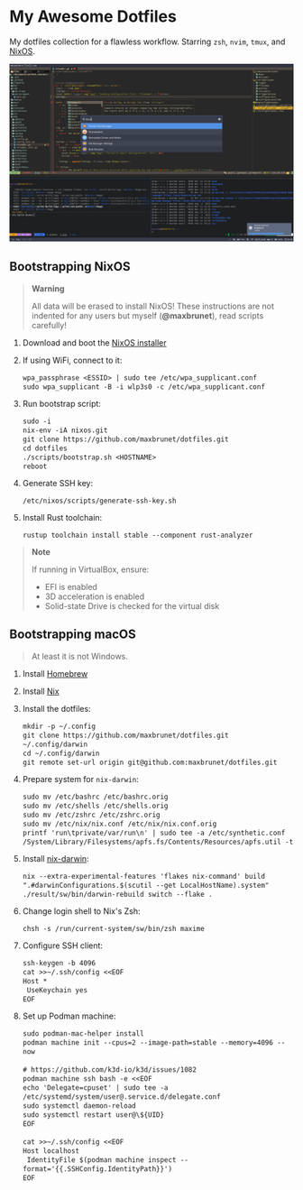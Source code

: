 # My Awesome Dotfiles

My dotfiles collection for a flawless workflow. Starring `zsh`, `nvim`, `tmux`, and [NixOS](https://nixos.org).

![Screenshot](screenshot.png)

## Bootstrapping NixOS

> **Warning**
>
> All data will be erased to install NixOS! These instructions are not indented for any users but myself (**@maxbrunet**), read scripts carefully!

1. Download and boot the [NixOS installer](https://nixos.org/download.html#nixos-iso)
2. If using WiFi, connect to it:

    ```shell
    wpa_passphrase <ESSID> | sudo tee /etc/wpa_supplicant.conf
    sudo wpa_supplicant -B -i wlp3s0 -c /etc/wpa_supplicant.conf
    ```

3. Run bootstrap script:

    ```shell
    sudo -i
    nix-env -iA nixos.git
    git clone https://github.com/maxbrunet/dotfiles.git
    cd dotfiles
    ./scripts/bootstrap.sh <HOSTNAME>
    reboot
    ```

4. Generate SSH key:

    ```shell
    /etc/nixos/scripts/generate-ssh-key.sh
    ```

5. Install Rust toolchain:

    ```shell
    rustup toolchain install stable --component rust-analyzer
    ```

> **Note**
>
> If running in VirtualBox, ensure:
>
> * EFI is enabled
> * 3D acceleration is enabled
> * Solid-state Drive is checked for the virtual disk

## Bootstrapping macOS

> At least it is not Windows.

1. Install [Homebrew](https://brew.sh)
2. Install [Nix](https://nixos.org/download.html#nix-install-macos)
3. Install the dotfiles:

   ```shell
   mkdir -p ~/.config
   git clone https://github.com/maxbrunet/dotfiles.git ~/.config/darwin
   cd ~/.config/darwin
   git remote set-url origin git@github.com:maxbrunet/dotfiles.git
   ```

4. Prepare system for `nix-darwin`:

   ```shell
   sudo mv /etc/bashrc /etc/bashrc.orig
   sudo mv /etc/shells /etc/shells.orig
   sudo mv /etc/zshrc /etc/zshrc.orig
   sudo mv /etc/nix/nix.conf /etc/nix/nix.conf.orig
   printf 'run\tprivate/var/run\n' | sudo tee -a /etc/synthetic.conf
   /System/Library/Filesystems/apfs.fs/Contents/Resources/apfs.util -t
   ```

5. Install [nix-darwin](https://daiderd.com/nix-darwin/):

   ```shell
   nix --extra-experimental-features 'flakes nix-command' build ".#darwinConfigurations.$(scutil --get LocalHostName).system"
   ./result/sw/bin/darwin-rebuild switch --flake .
   ```

6. Change login shell to Nix's Zsh:

   ```shell
   chsh -s /run/current-system/sw/bin/zsh maxime
   ```

7. Configure SSH client:

   ```shell
   ssh-keygen -b 4096
   cat >>~/.ssh/config <<EOF
   Host *
    UseKeychain yes
   EOF
   ```

8. Set up Podman machine:

   ```shell
   sudo podman-mac-helper install
   podman machine init --cpus=2 --image-path=stable --memory=4096 --now

   # https://github.com/k3d-io/k3d/issues/1082
   podman machine ssh bash -e <<EOF
   echo 'Delegate=cpuset' | sudo tee -a /etc/systemd/system/user@.service.d/delegate.conf
   sudo systemctl daemon-reload
   sudo systemctl restart user@\${UID}
   EOF

   cat >>~/.ssh/config <<EOF
   Host localhost
   	IdentityFile $(podman machine inspect --format='{{.SSHConfig.IdentityPath}}')
   EOF
   ```
